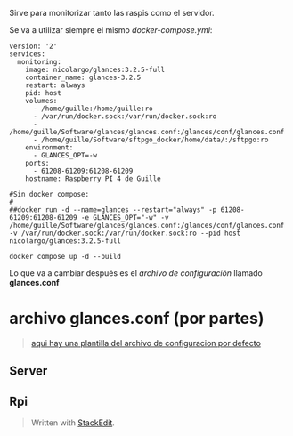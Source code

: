 Sirve para monitorizar tanto las raspis como el servidor.

Se va a utilizar siempre el mismo *docker-compose.yml*:

```
version: '2'
services:
  monitoring:
    image: nicolargo/glances:3.2.5-full
    container_name: glances-3.2.5
    restart: always
    pid: host
    volumes:
      - /home/guille:/home/guille:ro
      - /var/run/docker.sock:/var/run/docker.sock:ro
      - /home/guille/Software/glances/glances.conf:/glances/conf/glances.conf
      - /home/guille/Software/sftpgo_docker/home/data/:/sftpgo:ro
    environment:
      - GLANCES_OPT=-w
    ports:
      - 61208-61209:61208-61209
    hostname: Raspberry PI 4 de Guille

#Sin docker compose:
#
##docker run -d --name=glances --restart="always" -p 61208-61209:61208-61209 -e GLANCES_OPT="-w" -v /home/guille/Software/glances/glances.conf:/glances/conf/glances.conf -v /var/run/docker.sock:/var/run/docker.sock:ro --pid host nicolargo/glances:3.2.5-full
```
```
docker compose up -d --build
```
Lo que va a cambiar después es el *archivo de configuración* llamado **glances.conf**


# archivo glances.conf (por partes)
> [aqui hay una plantilla del archivo de configuracion por defecto](https://raw.githubusercontent.com/nicolargo/glances/master/conf/glances.conf)
## Server



## Rpi





> Written with [StackEdit](https://stackedit.io/).
<!--stackedit_data:
eyJoaXN0b3J5IjpbMTEwMjEzNzY2NSwtNDE0MzQyMjE2XX0=
-->